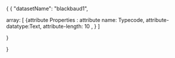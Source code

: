 {
{ "datasetName":  "blackbaud1",

array: [
 {attribute Properties :
 attribute name: Typecode,
 attribute-datatype:Text,
 attribute-length: 10 ,   }
 ]

}



}

